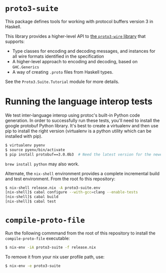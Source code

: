 # `proto3-suite`

This package defines tools for working with protocol buffers version 3 in Haskell.

This library provides a higher-level API to
[the `proto3-wire` library](https://github.com/awakenetworks/proto3-wire) that supports:

- Type classes for encoding and decoding messages, and instances for all
  wire formats identified in the specification
- A higher-level approach to encoding and decoding, based on `GHC.Generics`
- A way of creating `.proto` files from Haskell types.

See the `Proto3.Suite.Tutorial` module for more details.

# Running the language interop tests

We test inter-language interop using protoc's built-in Python code generation. In
order to successfully run these tests, you'll need to install the google protobuf
Python library. It's best to create a virtualenv and then use pip to install the
right version (virtualenv is a python utility which can be installed with pip).

```bash
$ virtualenv pyenv
$ source pyenv/bin/activate
$ pip install protobuf==3.0.0b3  # Need the latest version for the newest protoc
```

`brew install python` may also work.

Alternate, the `nix-shell` environment provides a complete incremental build
and test environment. From the root fo this repository:

```bash
$ nix-shell release.nix -A proto3-suite.env
[nix-shell]$ cabal configure --with-gcc=clang --enable-tests
[nix-shell]$ cabal build
[nix-shell]$ cabal test
```

# `compile-proto-file`

Run the following commmand from the root of this repository to install the
`compile-proto-file` executable:

```bash
$ nix-env -iA proto3-suite -f release.nix
```

To remove it from your nix user profile path, use:

```bash
$ nix-env -e proto3-suite
```
